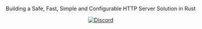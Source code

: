 <div align="center">
  <p>Building a Safe, Fast, Simple and Configurable HTTP Server Solution in Rust</p>
</div>

<div align="center">

[![Discord](https://img.shields.io/discord/1124069466259591201?color=blue&label=discord&logo=discord)](https://discord.gg/yde6mcgs2C)

</div>
